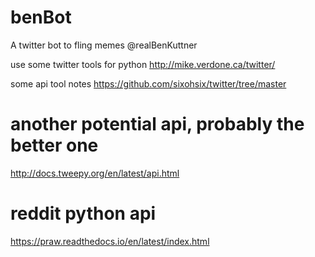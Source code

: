 # benBot
A twitter bot to fling memes @realBenKuttner

use some twitter tools for python
http://mike.verdone.ca/twitter/

some api tool notes
https://github.com/sixohsix/twitter/tree/master

# another potential api, probably the better one
http://docs.tweepy.org/en/latest/api.html

# reddit python api
https://praw.readthedocs.io/en/latest/index.html